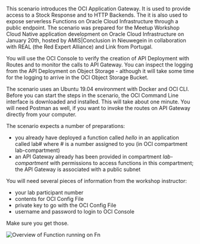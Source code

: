 This scenario introduces the OCI Application Gateway. It is used to provide access to a Stock Response and to HTTP Backends. The  it is also used to expose serverless Functions on Oracle Cloud Infrastructure through a public endpoint. The scenario was prepared for the Meetup Workshop Cloud Native application development on Oracle Cloud Infrastructure on January 20th, hosted by AMIS|Conclusion in Nieuwegein in collaboration with REAL (the Red Expert Alliance) and Link from Portugal.

You will use the OCI Console to verify the creation of API Deployment with Routes and to monitor the calls to API Gateway. You can inspect the logging from the API Deployment on Object Storage - although it will take some time for the logging to arrive in the OCI Object Storage Bucket. 

The scenario uses an Ubuntu 19.04 environment with Docker and OCI CLI. Before you can start the steps in the scenario, the OCI Command Line interface is downloaded and installed. This will take about one minute. You will need Postman as well, if you want to invoke the routes on API Gateway directly from your computer.

The scenario expects a number of preparations:
* you already have deployed a function called *hello* in an application called lab# where # is a number assigned to you (in OCI compartment lab-compartment)
* an API Gateway already has been provided in compartment *lab-compartment* with permissions to access functions in this compartment; the API Gateway is associated with a public subnet 

You will need several pieces of information from the workshop instructor:
* your lab participant number  
* contents for OCI Config File
* private key to go with the OCI Config File
* username and password to login to OCI Console

Make sure you get those.


![Overview of Function running on Fn](/lucasjellema/scenarios/api-gateway-on-oci/assets/api-gateway-on-oci.jpg)



